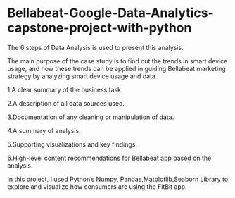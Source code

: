 # Bellabeat-Google-Data-Analytics-capstone-project-with-python
The 6 steps of Data Analysis is used to present this analysis.
 
The main purpose of the case study is to find out the trends in smart device usage, and how these trends can be applied in guiding Bellabeat marketing strategy by analyzing smart device usage and data.

1.A clear summary of the business task.

2.A description of all data sources used.

3.Documentation of any cleaning or manipulation of data.

4.A summary of analysis.

5.Supporting visualizations and key findings.

6.High-level content recommendations for Bellabeat app based on the analysis.

In this project, I used Python’s Numpy, Pandas,Matplotlib,Seaborn Library to explore and  visualize how consumers are using the FitBit app.


